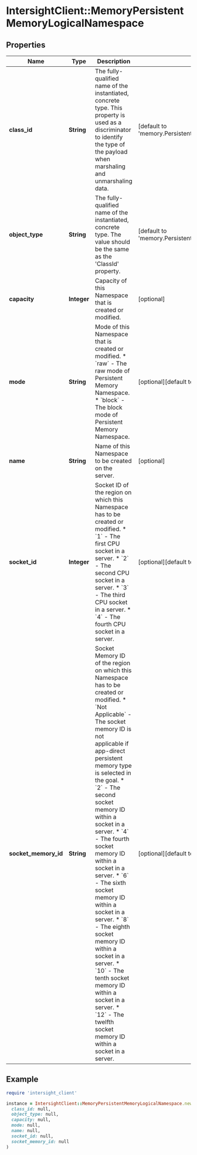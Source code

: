 # IntersightClient::MemoryPersistentMemoryLogicalNamespace

## Properties

| Name | Type | Description | Notes |
| ---- | ---- | ----------- | ----- |
| **class_id** | **String** | The fully-qualified name of the instantiated, concrete type. This property is used as a discriminator to identify the type of the payload when marshaling and unmarshaling data. | [default to &#39;memory.PersistentMemoryLogicalNamespace&#39;] |
| **object_type** | **String** | The fully-qualified name of the instantiated, concrete type. The value should be the same as the &#39;ClassId&#39; property. | [default to &#39;memory.PersistentMemoryLogicalNamespace&#39;] |
| **capacity** | **Integer** | Capacity of this Namespace that is created or modified. | [optional] |
| **mode** | **String** | Mode of this Namespace that is created or modified. * &#x60;raw&#x60; - The raw mode of Persistent Memory Namespace. * &#x60;block&#x60; - The block mode of Persistent Memory Namespace. | [optional][default to &#39;raw&#39;] |
| **name** | **String** | Name of this Namespace to be created on the server. | [optional] |
| **socket_id** | **Integer** | Socket ID of the region on which this Namespace has to be created or modified. * &#x60;1&#x60; - The first CPU socket in a server. * &#x60;2&#x60; - The second CPU socket in a server. * &#x60;3&#x60; - The third CPU socket in a server. * &#x60;4&#x60; - The fourth CPU socket in a server. | [optional][default to SOCKET_ID::N1] |
| **socket_memory_id** | **String** | Socket Memory ID of the region on which this Namespace has to be created or modified. * &#x60;Not Applicable&#x60; - The socket memory ID is not applicable if app-direct persistent memory type is selected in the goal. * &#x60;2&#x60; - The second socket memory ID within a socket in a server. * &#x60;4&#x60; - The fourth socket memory ID within a socket in a server. * &#x60;6&#x60; - The sixth socket memory ID within a socket in a server. * &#x60;8&#x60; - The eighth socket memory ID within a socket in a server. * &#x60;10&#x60; - The tenth socket memory ID within a socket in a server. * &#x60;12&#x60; - The twelfth socket memory ID within a socket in a server. | [optional][default to &#39;Not Applicable&#39;] |

## Example

```ruby
require 'intersight_client'

instance = IntersightClient::MemoryPersistentMemoryLogicalNamespace.new(
  class_id: null,
  object_type: null,
  capacity: null,
  mode: null,
  name: null,
  socket_id: null,
  socket_memory_id: null
)
```

